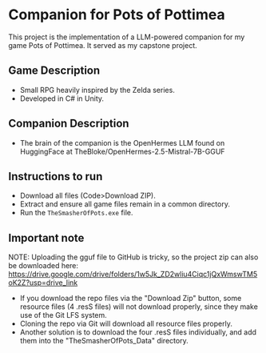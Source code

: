 # Companion for Pots of Pottimea
This project is the implementation of a LLM-powered companion for my game Pots of Pottimea. It served as my capstone project.
## Game Description
- Small RPG heavily inspired by the Zelda series.
- Developed in C# in Unity.
## Companion Description
- The brain of the companion is the OpenHermes LLM found on HuggingFace at TheBloke/OpenHermes-2.5-Mistral-7B-GGUF
## Instructions to run
- Download all files (Code>Download ZIP).
- Extract and ensure all game files remain in a common directory.
- Run the ```TheSmasherOfPots.exe``` file.
## Important note
NOTE: Uploading the gguf file to GitHub is tricky, so the project zip can also be downloaded here: https://drive.google.com/drive/folders/1w5Jk_ZD2wliu4Ciqc1jQxWmswTM5oK2Z?usp=drive_link 
- If you download the repo files via the "Download Zip" button, some resource files (4 .resS files) will not download properly, since they make use of the Git LFS system.
- Cloning the repo via Git will download all resource files properly.
- Another solution is to download the four .resS files individually, and add them into the "TheSmasherOfPots_Data" directory.
